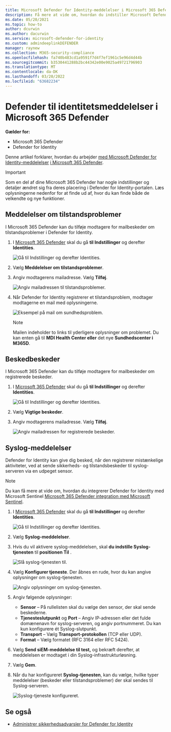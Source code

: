 ```yaml
---
title: Microsoft Defender for Identity-meddelelser i Microsoft 365 Defender
description: Få mere at vide om, hvordan du indstiller Microsoft Defender til identitetsmeddelelser Microsoft 365 Defender.
ms.date: 05/20/2021
ms.topic: how-to
author: dcurwin
ms.author: dacurwin
ms.service: microsoft-defender-for-identity
ms.custom: admindeeplinkDEFENDER
manager: raynew
ms.collection: M365-security-compliance
ms.openlocfilehash: fa740b483cd1a9591f7d4f7ef1961c5e96d4d44b
ms.sourcegitcommit: b3530441288b2bc44342e00e9025a49721796903
ms.translationtype: MT
ms.contentlocale: da-DK
ms.lasthandoff: 03/20/2022
ms.locfileid: "63682234"
---
```

# <a name="defender-for-identity-notifications-in-microsoft-365-defender"></a>Defender til identitetsmeddelelser i Microsoft 365 Defender

**Gælder for:**

- Microsoft 365 Defender
- Defender for Identity

Denne artikel forklarer, hvordan du arbejder [med Microsoft Defender for Identity-meddelelser](/defender-for-identity) [i Microsoft 365 Defender](/microsoft-365/security/defender/overview-security-center).

> [!IMPORTANT]
> Som en del af dine Microsoft 365 Defender har nogle indstillinger og detaljer ændret sig fra deres placering i Defender for Identity-portalen. Læs oplysningerne nedenfor for at finde ud af, hvor du kan finde både de velkendte og nye funktioner.

## <a name="health-issues-notifications"></a>Meddelelser om tilstandsproblemer

I Microsoft 365 Defender kan du tilføje modtagere for mailbeskeder om tilstandsproblemer i Defender for Identity.

1. I <a href="https://go.microsoft.com/fwlink/p/?linkid=2077139" target="_blank">Microsoft 365 Defender</a> skal du gå **til Indstillinger** og derefter **Identities**.

    ![Gå til Indstillinger og derefter Identities.](../../media/defender-identity/settings-identities.png)

1. Vælg **Meddelelser om tilstandsproblemer**.

1. Angiv modtagerens mailadresse. Vælg **Tilføj**.

    ![Angiv mailadressen til tilstandsproblemer.](../../media/defender-identity/health-email-recipient.png)

1. Når Defender for Identity registrerer et tilstandsproblem, modtager modtagerne en mail med oplysningerne.

    ![Eksempel på mail om sundhedsproblem.](../../media/defender-identity/health-email.png)

    > [!NOTE]
    > Mailen indeholder to links til yderligere oplysninger om problemet. Du kan enten gå til **MDI Health Center eller** det nye **Sundhedscenter i M365D**.

## <a name="alert-notifications"></a>Beskedbeskeder

I Microsoft 365 Defender kan du tilføje modtagere for mailbeskeder om registrerede beskeder.

1. I <a href="https://go.microsoft.com/fwlink/p/?linkid=2077139" target="_blank">Microsoft 365 Defender</a> skal du gå **til Indstillinger** og derefter **Identities**.

    ![Gå til Indstillinger og derefter Identities.](../../media/defender-identity/settings-identities.png)

1. Vælg **Vigtige beskeder**.

1. Angiv modtagerens mailadresse. Vælg **Tilføj**.

    ![Angiv mailadressen for registrerede beskeder.](../../media/defender-identity/alert-email-recipient.png)

## <a name="syslog-notifications"></a>Syslog-meddelelser

Defender for Identity kan give dig besked, når den registrerer mistænkelige aktiviteter, ved at sende sikkerheds- og tilstandsbeskeder til syslog-serveren via en udpeget sensor.

> [!NOTE]
> Du kan få mere at vide om, hvordan du integrerer Defender for Identity med Microsoft Sentinel [Microsoft 365 Defender integration med Microsoft Sentinel](/azure/sentinel/microsoft-365-defender-sentinel-integration).

1. I <a href="https://go.microsoft.com/fwlink/p/?linkid=2077139" target="_blank">Microsoft 365 Defender</a> skal du gå **til Indstillinger** og derefter **Identities**.

    ![Gå til Indstillinger og derefter Identities.](../../media/defender-identity/settings-identities.png)

1. Vælg **Syslog-meddelelser**.

1. Hvis du vil aktivere syslog-meddelelsen, skal **du indstille Syslog-tjenesten** til **positionen Til** .

    ![Slå syslog-tjenesten til.](../../media/defender-identity/syslog-service.png)

1. Vælg **Konfigurer tjeneste**. Der åbnes en rude, hvor du kan angive oplysninger om syslog-tjenesten.

    ![Angiv oplysninger om syslog-tjenesten.](../../media/defender-identity/syslog-sensor.png)

1. Angiv følgende oplysninger:

    - **Sensor** – På rullelisten skal du vælge den sensor, der skal sende beskederne.
    - **Tjenesteslutpunkt** og **Port** – Angiv IP-adressen eller det fulde domænenavn for syslog-serveren, og angiv portnummeret. Du kan kun konfigurere ét Syslog-slutpunkt.
    - **Transport** – Vælg **Transport-protokollen** (TCP eller UDP).
    - **Format** – Vælg formatet (RFC 3164 eller RFC 5424).

1. Vælg **Send siEM-meddelelse til test,** og bekræft derefter, at meddelelsen er modtaget i din Syslog-infrastrukturløsning.

1. Vælg **Gem**.

1. Når du har konfigureret **Syslog-tjenesten**, kan du vælge, hvilke typer meddelelser (beskeder eller tilstandsproblemer) der skal sendes til Syslog-serveren.

    ![Syslog-tjeneste konfigureret.](../../media/defender-identity/syslog-configured.png)

## <a name="see-also"></a>Se også

- [Administrer sikkerhedsadvarsler for Defender for Identity](manage-security-alerts.md)
